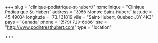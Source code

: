 +++
slug = "clinique-podiatrique-st-hubert/"
nomclinique = "Clinique Podiatrique St-Hubert"
address = "3956 Montée Saint-Hubert"
latitude = 45.49034
longitude = -73.431819
ville = "Saint-Hubert, Quebec J3Y 4K3"
pays = "Canada"
phone = "(579) 720-6686"
site = "http://www.podiatresthubert.com"
type = "location"

+++